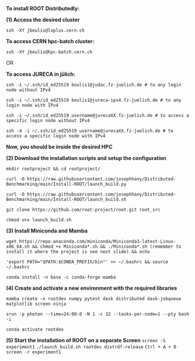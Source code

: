 
**To install ROOT Distributedly:**

**(1) Access the desired cluster**

```ssh -XY jboulis@lxplus.cern.ch```

**To access CERN hpc-batch cluster:**

```ssh -XY jboulis@hpc-batch.cern.ch```

OR

**To access JURECA in jülich:**

```
ssh -i ~/.ssh/id_ed25519 boulis1@judac.fz-juelich.de # to any login node without IPv4

ssh -i ~/.ssh/id_ed25519 boulis1@jureca-ipv4.fz-juelich.de # to any login node with IPv4

ssh -i ~/.ssh/id_ed25519 username@jurecaXX.fz-juelich.de # to access a specific login node without IPv4

ssh -4 -i ~/.ssh/id_ed25519 username@jurecaXX.fz-juelich.de # to access a specific login node with IPv4
```

**Now, you should be inside the desired HPC**

**(2) Download the installation scripts and setup the configuration**

```mkdir rootproject && cd rootproject/```

```curl -O https://raw.githubusercontent.com/josephhany/Distributed-Benchmarking/main/Install-ROOT/launch_build.py```

```curl -O https://raw.githubusercontent.com/josephhany/Distributed-Benchmarking/main/Install-ROOT/launch_build.sh```

```git clone https://github.com/root-project/root.git root_src```

```chmod u+x launch_build.sh```

**(3) Install Miniconda and Mamba**

```wget https://repo.anaconda.com/miniconda/Miniconda3-latest-Linux-x86_64.sh && chmod +x Miniconda*.sh && ./Miniconda*.sh (remember to install it where the project is see next slide) && echo ```

```'export PATH="$PATH:$CONDA_PREFIX/bin"' >> ~/.bashrc && source ~/.bashrc```

```conda install -n base -c conda-forge mamba```

**(4) Create and activate a new environment with the required libraries**

```mamba create -n rootdev numpy pytest dask distributed dask-jobqueue matplotlib screen ninja```

```srun -p photon --time=24:00:0 -N 1 -c 32 --tasks-per-node=1 --pty bash -i```

```conda activate rootdev```

**(5) Start the installation of ROOT on a separate Screen**
```screen -S experiment1```
```./launch_build.sh rootdev distrdf-release```
```Ctrl + A + D```
```screen -r experiment1```

